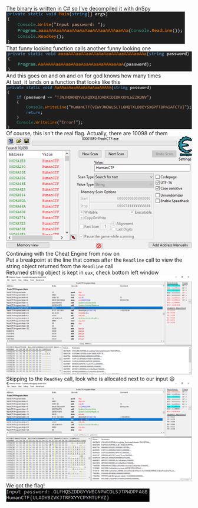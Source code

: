 The binary is written in C# so I've decompiled it with dnSpy
![](images/dnSpy-x86_1.png)  
That funny looking function calls another funny looking one
![](images/dnSpy-x86_2.png)  
And this goes on and on and on for god knows how many times  
At last, it lands on a function that looks like this  
![](images/dnSpy-x86_3.png)  
Of course, this isn't the real flag. Actually, there are 10098 of them
![](images/cheatengine-x86_64_1.png)  
Continuing with the Cheat Engine from now on  
Put a breakpoint at the line that comes after the `Readline` call to view the string object returned from the `Readline` call  
Returned string object is kept in `eax`, check bottom left window
![](images/cheatengine-x86_64_2.png)  
Skipping to the `ReadKey` call, look who is allocated next to our input :smiley:
![](images/cheatengine-x86_64_3.png)  
We got the flag!  
![](images/TrashCTF_1.png)
